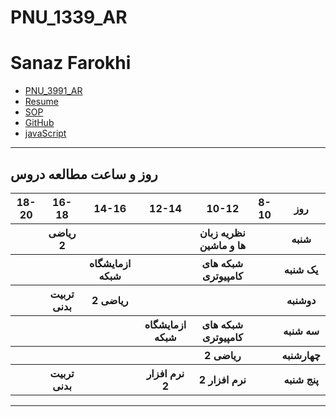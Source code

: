 # PNU_1339_AR
# Sanaz Farokhi
- [PNU_3991_AR](https://github.com/sanazfarrokhi/PNU_1339_AR)
- [Resume](https://sanazfarrokhi.github.io/resume-EN/) 
- [SOP](https://sanazfarrokhi.github.io/sop/)
- [GitHub](https://github.com/sanazfarrokhi)
- [javaScript](https://github.com/sanazfarrokhi/PNU_1339_AR/blob/main/JAVASCRIPT.jpeg)
-----------------
## روز و ساعت مطالعه دروس

<table style="width:100%">
  <tr>
    <th>18-20</th>
    <th >16-18</th>
    <th >14-16</th>
    <th >12-14</th>
    <th>10-12</th>
    <th>8-10</th>
    <th>روز</th>
  </tr>
  <tr>
    <th></th>
    <th >ریاضی 2</th>
    <th ></th>
    <th ></th>
    <th>نظریه زبان ها و ماشین</th>
    <th></th>
    <th>شنبه</th>
  </tr>
   <tr>
    <th></th>
    <th ></th>
    <th >ازمایشگاه شبکه</th>
    <th ></th>
    <th>شبکه های کامپیوتری</th>
    <th ></th>
    <th>یک شنبه</th>
  </tr>
   <tr>
    <th></th>
     <th >تربیت بدنی</th>
     <th >ریاضی 2</th>
     <th></th>
    <th></th>
    <th></th>   
    <th>دوشنبه</th>
  </tr>
   <tr>
    <th></th>
    <th ></th>
    <th ></th>
    <th>ازمایشگاه شبکه</th>
    <th>شبکه های کامپیوتری</th>
    <th ></th>
    <th>سه شنبه</th>
  </tr>
   <tr>
    <th></th>
    <th ></th>
    <th ></th>
    <th></th>
    <th>ریاضی 2</th>
    <th ></th>
    <th>چهارشنبه</th>
  </tr>
   <tr>
    <th></th>
   <th >تربیت بدنی</th>
    <th ></th>
     <th >نرم افزار 2</th>
     <th >نرم افزار 2</th>
     <th></th>
    <th>پنج شنبه</th>
  </tr>
</table>

--------------
